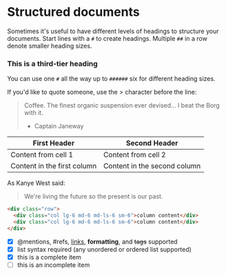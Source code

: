 # Structured documents

Sometimes it's useful to have different levels of headings to structure your documents. Start lines with a `#` to create headings. Multiple `##` in a row denote smaller heading sizes.

### This is a third-tier heading

You can use one `#` all the way up to `######` six for different heading sizes.

If you'd like to quote someone, use the > character before the line:

> Coffee. The finest organic suspension ever devised... I beat the Borg with it.
> - Captain Janeway

First Header | Second Header
------------ | -------------
Content from cell 1 | Content from cell 2
Content in the first column | Content in the second column

As Kanye West said:

> We're living the future so
> the present is our past.

```html
<div class="row">
  <div class="col lg-6 md-6 md-ls-6 sm-6">column content</div>
  <div class="col lg-6 md-6 md-ls-6 sm-6">column content</div>
</div>
```
- [x] @mentions, #refs, [links](), **formatting**, and <del>tags</del> supported
- [x] list syntax required (any unordered or ordered list supported)
- [x] this is a complete item
- [ ] this is an incomplete item
